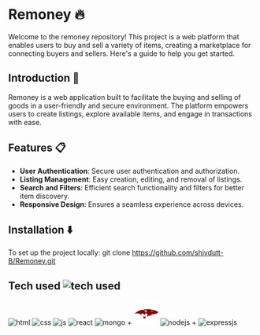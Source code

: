 # Remoney :fire:

Welcome to the remoney repository! This project is a web platform that enables users to buy and sell a variety of items, creating a marketplace for connecting buyers and sellers. Here's a guide to help you get started.

## Introduction 📢

Remoney is a web application built to facilitate the buying and selling of goods in a user-friendly and secure environment. The platform empowers users to create listings, explore available items, and engage in transactions with ease.

## Features 📋
- **User Authentication**: Secure user authentication and authorization.
- **Listing Management**: Easy creation, editing, and removal of listings.
- **Search and Filters**: Efficient search functionality and filters for better item discovery.
- **Responsive Design**: Ensures a seamless experience across devices.

## Installation ⬇️

To set up the project locally:
git clone https://github.com/shivdutt-B/Remoney.git

## Tech used <img src="https://www.svgrepo.com/show/489256/puzzle.svg" width="35px" alt="tech used"></img>
<img src="https://www.svgrepo.com/show/452228/html-5.svg" width="50px" alt="html"></img>
<img src="https://www.svgrepo.com/show/349330/css3.svg" width="40px" alt="css"></img>
<img src="https://www.svgrepo.com/show/353925/javascript.svg" width="40px" alt="js"></img>
<img src="https://www.svgrepo.com/show/354259/react.svg" width="40px" alt="react"></img>
<img src="https://www.svgrepo.com/show/373845/mongo.svg" width="40px" alt="mongo"></img> + <img src="https://raw.githubusercontent.com/github/explore/80688e429a7d4ef2fca1e82350fe8e3517d3494d/topics/mongoose/mongoose.png" width="50px" alt="mongoose"></img>
<img src="https://www.svgrepo.com/show/376337/node-js.svg" width="40px" alt="nodejs"></img> + <img src="https://www.svgrepo.com/show/330398/express.svg" width="40px" alt="expressjs"></img>







